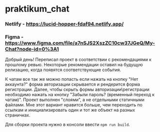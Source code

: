 # praktikum_chat

### Netlify - https://lucid-hopper-fdaf94.netlify.app/ ###
### Figma - https://www.figma.com/file/a7nSJS2XszZC10cw37JGeQ/My-Chat?node-id=0%3A1 ###

Добрый день!
Переписал проект в соответствии с рекомендациями к прошлому ревью. Некоторые рекомендации оставил на будущую релизацию, когда появятся соответствующие события.

К чатам все так же можно попасть если нажать на кнопку "Нет аккаунта?" форма авторизации скрывается и рендерится форма регистрации. 
Далее, чтобы скрыть формы авторизации\регистрации необходимо нажать на кнопку "Забыли пароль? (временный переход к чатам)".
Проект выполнен "слоями", а не отдельными статичными файлами. Мне этот вариант нравится больше, чем переходить по ссылкам и инициализировать один и тот же 
объект на разных страничках.

Для сборки проекта нужно в консоли ввести `npm run build`. 

